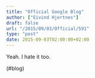 ```yaml
---
title: "Official Google Blog"
author: ["Eivind Hjertnes"]
draft: false
url: "/2015/09/03/Official/591"
type: "post"
date: 2015-09-03T02:00:00+02:00
---
```


Yeah. I hate it too.

(#blog)
